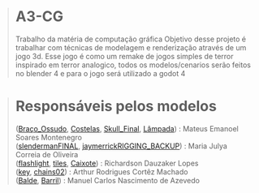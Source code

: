 ># A3-CG
>Trabalho da matéria de computação gráfica
>Objetivo desse projeto é trabalhar com técnicas de modelagem e renderização através de um jogo 3d. Esse jogo é como um remake de jogos simples de terror inspirado em terror analogico, todos os modelos/cenarios serão feitos no blender 4 e para o jogo será utilizado a godot 4

># Responsáveis pelos modelos
> ([Braço_Ossudo](https://github.com/dyriusdev/A3-CG/blob/main/blender/Bra%C3%A7o_Ossudo.blend), [Costelas](https://github.com/dyriusdev/A3-CG/blob/main/blender/Costelas.blend), [Skull_Final](https://github.com/dyriusdev/A3-CG/blob/main/blender/Skull_Final.blend), [Lâmpada](https://github.com/dyriusdev/A3-CG/blob/main/blender/L%C3%A3mpada.blend)) : Mateus Emanoel Soares Montenegro<br>
> ([slendermanFINAL](https://github.com/dyriusdev/A3-CG/blob/main/blender/slendermanFINAL.blend), [jaymerrickRIGGING_BACKUP](https://github.com/dyriusdev/A3-CG/blob/main/blender/jaymerrickRIGGING_BACKUP.blend)) : Maria Julya Correia de Oliveira<br>
> ([flashlight](https://github.com/dyriusdev/A3-CG/blob/main/blender/flashlight.blend), [tiles](https://github.com/dyriusdev/A3-CG/blob/main/blender/tiles.blend), [Caixote](https://github.com/dyriusdev/A3-CG/blob/main/blender/Caixote.blend)) : Richardson Dauzaker Lopes<br>
> ([key](https://github.com/dyriusdev/A3-CG/blob/main/blender/key.blend), [chains02](https://github.com/dyriusdev/A3-CG/blob/main/blender/chains02.blend)) : Arthur Rodrigues Cortêz Machado<br>
> ([Balde](https://github.com/dyriusdev/A3-CG/blob/main/blender/Balde.blend), [Barril](https://github.com/dyriusdev/A3-CG/blob/main/blender/Barrilchaves.blend)) : Manuel Carlos Nascimento de Azevedo<br>
